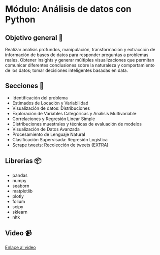 # Módulo: Análisis de datos con Python

## Objetivo general 🎯 

Realizar análisis profundos, manipulación, transformación y extracción de información de bases de datos para responder preguntas a problemas reales. Obtener insights y generar múltiples visualizaciones que permitan comunicar diferentes conclusiones sobre la naturaleza y comportamiento de los datos; tomar decisiones inteligentes basadas en data.

## Secciones 📖

* Identificación del problema
* Estimados de Locación y Variabilidad
* Visualización de datos: Distribuciones
* Exploración de Variables Categóricas y Análisis Multivariable
* Correlaciones y Regresión Linear Simple
* Distribuciones muestrales y técnicas de evaluación de modelos
* Visualización de Datos Avanzada
* Procesamiento de Lenguaje Natural
* Clasificación Supervisada: Regresión Logística 
* [Scrape tweets:](./scraping.ipynb) Recolección de tweets (EXTRA)

## Librerías 📦
* pandas
* numpy
* seaborn
* matplotlib
* plotly
* folium
* scipy
* sklearn
* nltk

## Video :video_camera:
[Enlace al video](https://drive.google.com/file/d/1sqTTgAowF4YDQPxHg8dnY_tE3LbX4bZG/view?usp=sharing)